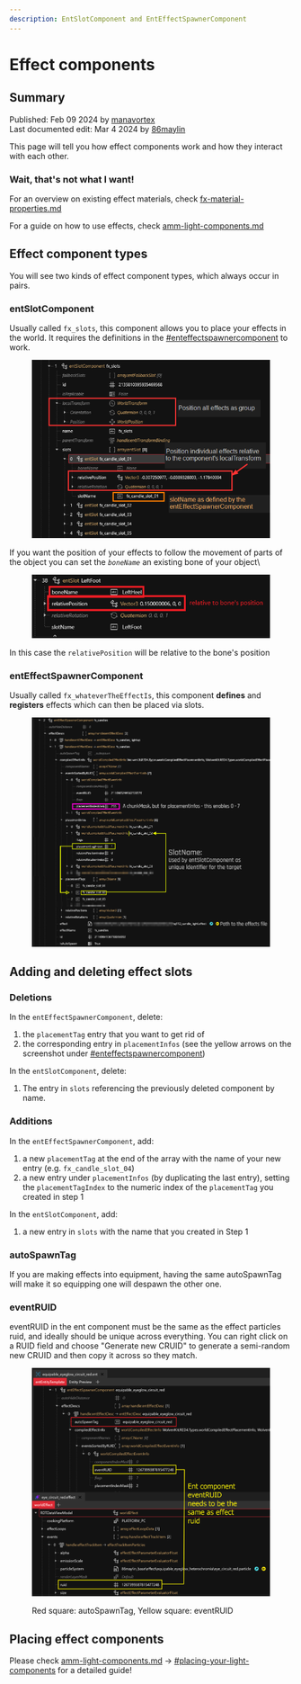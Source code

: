 ```yaml
---
description: EntSlotComponent and EntEffectSpawnerComponent
---
```


# Effect components

## Summary

Published: Feb 09 2024 by [manavortex](https://app.gitbook.com/u/NfZBoxGegfUqB33J9HXuCs6PVaC3 "mention")\
Last documented edit: Mar 4 2024 by [86maylin](https://app.gitbook.com/u/LhwshjuFJ4QwCwG11Ze4zIVyGqM2 "mention")

This page will tell you how effect components work and how they interact with each other.

### Wait, that's not what I want!

For an overview on existing effect materials, check [fx-material-properties.md](../../../materials/configuring-materials/fx-material-properties.md "mention")

For a guide on how to use effects, check [amm-light-components.md](../../../modding-guides/everything-else/custom-props/amm-light-components.md "mention")

## Effect component types

You will see two kinds of effect component types, which always occur in pairs.

### entSlotComponent

Usually called `fx_slots`, this component allows you to place your effects in the world. It requires the definitions in the [#enteffectspawnercomponent](effect-components.md#enteffectspawnercomponent "mention") to work.

<figure><img src="../../../../.gitbook/assets/entSlotComponent.png" alt=""><figcaption></figcaption></figure>

If you want the position of your effects to follow the movement of parts of the object you can set the _`boneName`_ an existing bone of your object\


<figure><img src="../../../../.gitbook/assets/image (230).png" alt=""><figcaption></figcaption></figure>

In this case the `relativePosition` will be relative to the bone's position

### entEffectSpawnerComponent

Usually called `fx_whateverTheEffectIs`, this component **defines** and **registers** effects which can then be placed via slots.&#x20;

<figure><img src="../../../../.gitbook/assets/entEffectSpawnerComponent.png" alt=""><figcaption></figcaption></figure>

## Adding and deleting effect slots

### Deletions

In the `entEffectSpawnerComponent`, delete:&#x20;

1. the `placementTag` entry that you want to get rid of
2. the corresponding entry in `placementInfos` (see the yellow arrows on the screenshot under [#enteffectspawnercomponent](effect-components.md#enteffectspawnercomponent "mention"))

In the `entSlotComponent`, delete:

1. The entry in `slots` referencing the previously deleted component by name.

### Additions

In the `entEffectSpawnerComponent`, add:&#x20;

1. a new `placementTag` at the end of the array with the name of your new entry (e.g. `fx_candle_slot_04`)
2. a new entry under `placementInfos` (by duplicating the last entry), setting the `placementTagIndex` to the numeric index of the `placementTag` you created in step 1

In the `entSlotComponent`, add:

1. a new entry in `slots` with the name that you created in Step 1

### **autoSpawnTag**

If you are making effects into equipment, having the same autoSpawnTag will make it so equipping one will despawn the other one.&#x20;

### eventRUID

eventRUID in the ent component must be the same as the effect particles ruid, and ideally should be unique across everything. You can right click on a RUID field and choose "Generate new CRUID" to generate a semi-random new CRUID and then copy it across so they match.&#x20;

<figure><img src="../../../../.gitbook/assets/image (275).png" alt=""><figcaption><p>Red square: autoSpawnTag, Yellow square: eventRUID</p></figcaption></figure>

## Placing effect components

Please check [amm-light-components.md](../../../modding-guides/everything-else/custom-props/amm-light-components.md "mention") -> [#placing-your-light-components](../../../modding-guides/everything-else/custom-props/amm-light-components.md#placing-your-light-components "mention") for a detailed guide!

